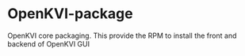 # OpenKVI-package
OpenKVI core packaging. This provide the RPM to install the front and backend of OpenKVI GUI
